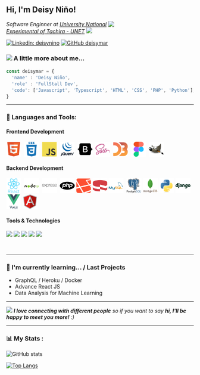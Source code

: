 <div>
  <h2> Hi, I'm Deisy Niño! </h2>
  <img align='right' src="https://media.giphy.com/media/ieyl9zmCjO4b4t6qoY/giphy.gif" width="230">
  <p>
    <em>Software Enginner at <a href="http://www.unb.br">University National Experimental of Tachira - UNET</a>
     <img src="https://media.giphy.com/media/fYSnHlufseco8Fh93Z/giphy.gif" width="30">
    </em>
  </p>

  [![Linkedin: deisynino](https://img.shields.io/badge/-deisynino-blue?style=flat-square&logo=Linkedin&logoColor=white&link=https://www.linkedin.com/in/deisy-marsabel-niño-albarracin-816933126/)](https://www.linkedin.com/in/deisy-marsabel-niño-albarracin-816933126/)
  [![GitHub deisymar](https://img.shields.io/github/followers/deisymar?label=follow&style=social)](https://github.com/deisymar)
</div>

### <img src="https://media.giphy.com/media/VgCDAzcKvsR6OM0uWg/giphy.gif" width="50"> A little more about me...  

```javascript
const deisymar = {
  'name' : 'Deisy Niño',    
  'role' : 'FullStall Dev',  
  'code': ['Javascript', 'Typescript', 'HTML', 'CSS', 'PHP', 'Python'],
}
```
---
<div align="left">
    <h3>🔨 Languages and Tools:</h3>
    <div>
      <h4>Frontend Development</h4>
      <p>
        <img src="https://github.com/devicons/devicon/blob/master/icons/html5/html5-original.svg" title="HTML5" alt="HTML" width="40" height="40"/>&nbsp;
        <img src="https://github.com/devicons/devicon/blob/master/icons/css3/css3-plain-wordmark.svg"  title="CSS3" alt="CSS" width="40" height="40"/>&nbsp;
        <img src="https://github.com/devicons/devicon/blob/master/icons/javascript/javascript-original.svg" title="JavaScript" alt="JavaScript" width="40" height="40"/>&nbsp;
        <img src="https://github.com/devicons/devicon/blob/master/icons/jquery/jquery-original-wordmark.svg" title="Jquery" alt="Jquery" width="40" height="40"/>&nbsp;
        <img src="https://github.com/devicons/devicon/blob/master/icons/bootstrap/bootstrap-plain.svg" title="Bootstrap" alt="Bootstrap" width="40" height="40"/>&nbsp;
        <img src="https://github.com/devicons/devicon/blob/master/icons/sass/sass-original.svg" title="Sass" alt="Sass" width="40" height="40"/>&nbsp;
        <img src="https://github.com/devicons/devicon/blob/master/icons/d3js/d3js-original.svg" title="D3js" alt="D3js" width="40" height="40"/>&nbsp;      
        <img src="https://github.com/devicons/devicon/blob/master/icons/figma/figma-original.svg" title="Figma" alt="Figma" width="40" height="40"/>&nbsp;
        <img src="https://github.com/devicons/devicon/blob/master/icons/gimp/gimp-original.svg" title="Gimp" alt="Gimp" width="40" height="40"/>&nbsp;
      </p>
      <h4>Backend Development</h4>
      <p>
        <img src="https://github.com/devicons/devicon/blob/master/icons/react/react-original-wordmark.svg" title="React" alt="React" width="40" height="40"/>&nbsp;
        <img src="https://github.com/devicons/devicon/blob/master/icons/nodejs/nodejs-original-wordmark.svg" title="Node" alt="Node" width="40" height="40"/>&nbsp;
        <img src="https://github.com/devicons/devicon/blob/master/icons/express/express-original-wordmark.svg" title="Express" alt="Express" width="40" height="40"/>&nbsp;
        <img src="https://github.com/devicons/devicon/blob/master/icons/php/php-plain.svg" title="Php" **alt="Php" width="40" height="40"/>
        <img src="https://github.com/devicons/devicon/blob/master/icons/laravel/laravel-plain.svg" title="Laravel" **alt="Laravel" width="40" height="40"/>
        <img src="https://github.com/devicons/devicon/blob/master/icons/cakephp/cakephp-original.svg" title="Cakephp" **alt="Cakephp" width="40" height="40"/>
        <img src="https://github.com/devicons/devicon/blob/master/icons/mysql/mysql-original-wordmark.svg" title="MySQL"  alt="MySQL" width="40" height="40"/>&nbsp;
        <img src="https://github.com/devicons/devicon/blob/master/icons/postgresql/postgresql-original-wordmark.svg" title="PostgreSql" **alt="PostgreSql" width="40" height="40"/>
        <img src="https://github.com/devicons/devicon/blob/master/icons/mongodb/mongodb-original-wordmark.svg" title="MongoDB" **alt="MongoDB" width="40" height="40"/>
        <img src="https://github.com/devicons/devicon/blob/master/icons/python/python-original.svg" title="Python" **alt="Python" width="40" height="40"/> 
        <img src="https://github.com/devicons/devicon/blob/master/icons/django/django-plain-wordmark.svg" title="Django" **alt="Django" width="40" height="40"/> 
        <img src="https://github.com/devicons/devicon/blob/master/icons/vuejs/vuejs-original-wordmark.svg" title="Vuejs" **alt="Vuejs" width="40" height="40"/> 
        <img src="https://github.com/devicons/devicon/blob/master/icons/angularjs/angularjs-original.svg" title="Angular" **alt="Angular" width="40" height="40"/> 
      </p> 
      <h4>Tools & Technologies</h4>
      <p>
        <img src="https://img.shields.io/badge/Git-F05032?style=for-the-badge&logo=git&logoColor=white">
        <img src="https://img.shields.io/badge/GitHub-100000?style=for-the-badge&logo=github&logoColor=white">
        <img src="https://img.shields.io/badge/Linux-FCC624?style=for-the-badge&logo=linux&logoColor=black">
        <img src="https://img.shields.io/badge/Notion-000000?style=for-the-badge&logo=notion&logoColor=white">
        <img src="https://img.shields.io/badge/Postman-FF6C37?style=for-the-badge&logo=Postman&logoColor=white"> 
      </p>
      </br>
    </div>
</div>

---

### 🌱 I'm currently learning... / Last Projects

- GraphQL / Heroku / Docker 
- Advance React JS
- Data Analysis for Machine Learning

---
<img src="https://media.giphy.com/media/LnQjpWaON8nhr21vNW/giphy.gif" width="60"> <em><b>I love connecting with different people</b> so if you want to say <b>hi, I'll be happy to meet you more!</b> :)</em>

---
### 📊 My Stats :

![GitHub stats](https://github-readme-stats.vercel.app/api?username=deisymar&show_icons=true&theme=radical)

[![Top Langs](https://github-readme-stats.vercel.app/api/top-langs/?username=deisymar&theme=tokyonight)](https://github.com/anuraghazra/github-readme-stats)

<!--
**deisymar/deisymar** is a ✨ _special_ ✨ repository because its `README.md` (this file) appears on your GitHub profile.

Here are some ideas to get you started:

- 🔭 I’m currently working on ...
- 🌱 I’m currently learning ...
- 👯 I’m looking to collaborate on ...
- 🤔 I’m looking for help with ...
- 💬 Ask me about ...
- 📫 How to reach me: ...
- 😄 Pronouns: ...
- ⚡ Fun fact: ...
-->
